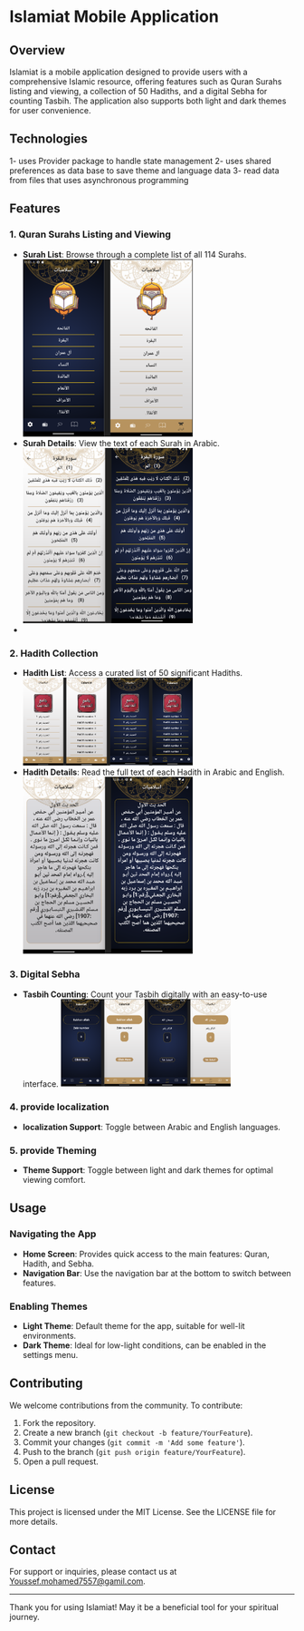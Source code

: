 # Islamiat Mobile Application

## Overview
Islamiat is a mobile application designed to provide users with a comprehensive Islamic resource, offering features such as Quran Surahs listing and viewing, a collection of 50 Hadiths, and a digital Sebha for counting Tasbih. The application also supports both light and dark themes for user convenience.
## Technologies
1- uses Provider package to handle state management
2- uses shared preferences as data base to save theme and language data
3- read data from files that uses asynchronous programming

## Features

### 1. Quran Surahs Listing and Viewing
- **Surah List**: Browse through a complete list of all 114 Surahs.
  <img src="assets/images/quraan_feature .png" alt="Players Setup Screen" width="300">
- **Surah Details**: View the text of each Surah in Arabic.
  <img src="assets/images/quraan_showing_feature .png" alt="Players Setup Screen" width="300">
- 
### 2. Hadith Collection
- **Hadith List**: Access a curated list of 50 significant Hadiths.
  <img src="assets/images/hadeth_feature.png" alt="Players Setup Screen" width="300">
- **Hadith Details**: Read the full text of each Hadith in Arabic and English.
  <img src="assets/images/hadeth_showing_feature.png" alt="Players Setup Screen" width="300">

### 3. Digital Sebha
- **Tasbih Counting**: Count your Tasbih digitally with an easy-to-use interface.
  <img src="assets/images/tasbih_feature.png" alt="Players Setup Screen" width="300">
### 4. provide localization
- **localization Support**: Toggle between Arabic and English languages.
### 5. provide Theming
- **Theme Support**: Toggle between light and dark themes for optimal viewing comfort.

## Usage

### Navigating the App
- **Home Screen**: Provides quick access to the main features: Quran, Hadith, and Sebha.
- **Navigation Bar**: Use the navigation bar at the bottom to switch between features.

### Enabling Themes
- **Light Theme**: Default theme for the app, suitable for well-lit environments.
- **Dark Theme**: Ideal for low-light conditions, can be enabled in the settings menu.

## Contributing
We welcome contributions from the community. To contribute:

1. Fork the repository.
2. Create a new branch (`git checkout -b feature/YourFeature`).
3. Commit your changes (`git commit -m 'Add some feature'`).
4. Push to the branch (`git push origin feature/YourFeature`).
5. Open a pull request.

## License
This project is licensed under the MIT License. See the LICENSE file for more details.

## Contact
For support or inquiries, please contact us at [Youssef.mohamed7557@gamil.com](Youssef.mohamed7557@gamil.com).

---

Thank you for using Islamiat! May it be a beneficial tool for your spiritual journey.